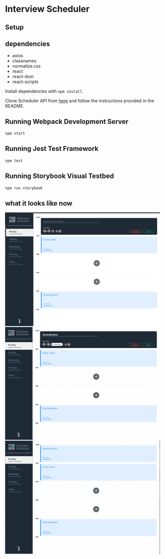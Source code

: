 # Interview Scheduler

## Setup
## dependencies
- axios
- classnames 
- normalize.css
- react
- react-dom
- react-scripts

Install dependencies with `npm install`.

Clone Scheduler API from [here](https://github.com/JLMaynardDesign/scheduler-api) and follow the instructions provided in the README.

## Running Webpack Development Server

```sh
npm start
```

## Running Jest Test Framework

```sh
npm test
```

## Running Storybook Visual Testbed

```sh
npm run storybook
``` 

## what it looks like now

![screenshot 1](<https://github.com/JLMaynardDesign/scheduler/blob/master/docs/Screen%20Shot%202022-03-31%20at%207.46.20%20PM.png>)
![screenshot 2](<https://github.com/JLMaynardDesign/scheduler/blob/master/docs/Screen%20Shot%202022-03-31%20at%207.46.30%20PM.png>)
![screenshot 3](<https://github.com/JLMaynardDesign/scheduler/blob/master/docs/Screen%20Shot%202022-03-31%20at%207.46.36%20PM.png>)